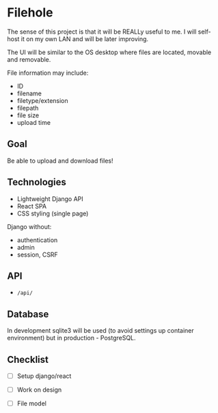 # Filehole

The sense of this project is that it will be REALLy useful to me. I will
self-host it on my own LAN and will be later improving.

The UI will be similar to the OS desktop where files are located, movable and
removable.

File information may include:

- ID
- filename
- filetype/extension
- filepath
- file size
- upload time

## Goal

Be able to upload and download files!

## Technologies

- Lightweight Django API
- React SPA
- CSS styling (single page)

Django without:

- authentication
- admin
- session, CSRF

## API

- `/api/`

## Database

In development sqlite3 will be used (to avoid settings up container environment)
but in production - PostgreSQL.

## Checklist

- [ ] Setup django/react

- [ ] Work on design

- [ ] File model
